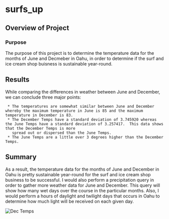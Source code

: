 # surfs_up

## Overview of Project

### Purpose
The purpose of this project is to determine the temperature data for the months of June and Decmeber in Oahu, in order to determine if the surf and ice cream shop buisness is sustainable year-round.

## Results
While comparing the differences in weather between June and December, we can conclude three major points:

     * The temperatures are somewhat similar between June and December whereby the maximum temperature in June is 85 and the maximum temperature in December is 83. 
     * The December Temps have a standard deviation of 3.745920 whereas the June Temps have a standard deviation of 3.257417.  This data shows that the December Temps is more  
       spread out or dispersed than the June Temps.
     * The June Temps are a little over 3 degrees higher than the December Temps.
     
## Summary
As a result, the temperature data for the months of June and December in Oahu is pretty sustainable year-round for the surf and ice cream shop business to be successful.
I would also perform a precipitation query in order to gather more weather data for June and December.  This query will show how many wet days over the course in the particular months.  Also, I would perform a hours of daylight and twilight days that occurs in Oahu to determine how much light will be received on each given day. 


![Dec Temps](https://user-images.githubusercontent.com/97000059/156910629-1eb7fb7f-3a7d-47bf-920e-ae6b76bfad22.png)

